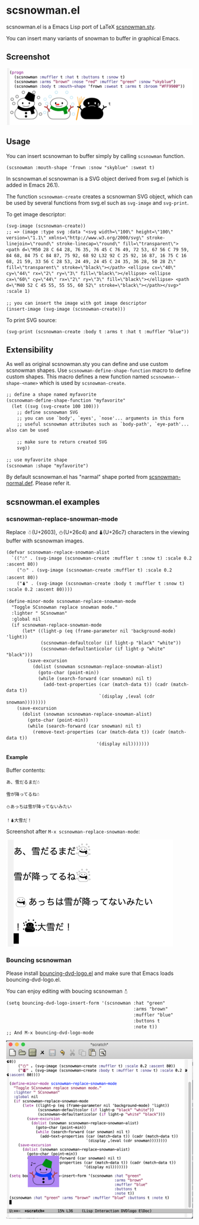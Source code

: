 # scsnowman.el
scsnowman.el is a Emacs Lisp port of LaTeX [scsnowman.sty](https://github.com/aminophen/scsnowman).

You can insert many variants of snowman to buffer in graphical Emacs.

## Screenshot
![scsnowmans.png](img/scsnowmans.png)

## Usage
You can insert scsnowman to buffer simply by calling `scsnowman` function.
```elisp
(scsnowman :mouth-shape 'frown :snow "skyblue" :sweat t)
```

In scsnowman.el scsnowman is a SVG object derived from svg.el (which is added in Emacs 26.1).

The function `scsnowman-create` creates a scsnowman SVG object, which can be used by several functions from svg.el such as `svg-image` and `svg-print`.

To get image descriptor:
```elisp
(svg-image (scsnowman-create))
;; => (image :type svg :data "<svg width=\"100\" height=\"100\" version=\"1.1\" xmlns=\"http://www.w3.org/2000/svg\" stroke-linejoin=\"round\" stroke-linecap=\"round\" fill=\"transparent\"> <path d=\"M50 28 C 64 28, 76 35, 76 45 C 76 49, 72 53, 67 56 C 79 59, 84 68, 84 75 C 84 87, 75 92, 68 92 L32 92 C 25 92, 16 87, 16 75 C 16 68, 21 59, 33 56 C 28 53, 24 49, 24 45 C 24 35, 36 28, 50 28 Z\" fill=\"transparent\" stroke=\"black\"></path> <ellipse cx=\"40\" cy=\"44\" rx=\"2\" ry=\"3\" fill=\"black\"></ellipse> <ellipse cx=\"60\" cy=\"44\" rx=\"2\" ry=\"3\" fill=\"black\"></ellipse> <path d=\"M40 52 C 45 55, 55 55, 60 52\" stroke=\"black\"></path></svg>" :scale 1)

;; you can insert the image with got image descriptor
(insert-image (svg-image (scsnowman-create)))
```

To print SVG source:
```elisp
(svg-print (scsnowman-create :body t :arms t :hat t :muffler "blue"))
```

## Extensibility
As well as original scsnowman.sty you can define and use custom scsnowman shapes.
Use `scsnowman-define-shape-function` macro to define custom shapes.
This macro defines a new function named `scsnowman--shape-<name>` which is used by `scsnowman-create`.
```elisp
;; define a shape named myfavorite
(scsnowman-define-shape-function "myfavorite"
  (let ((svg (svg-create 100 100)))
    ;; define scsnowman SVG
    ;; you can use `body', `eyes', `nose'... arguments in this form
    ;; useful scsnowman attributes such as `body-path', `eye-path'... also can be used

    ;; make sure to return created SVG
    svg))

;; use myfavorite shape
(scsnowman :shape "myfavorite")
```
By default scsnowman.el has "narmal" shape ported from [scsnowman-normal.def](https://github.com/aminophen/scsnowman/blob/master/scsnowman-normal.def).
Please refer it.


## scsnowman.el examples
### scsnowman-replace-snowman-mode
Replace ☃(U+2603), ⛄(U+26c4) and ⛇(U+26c7) characters in the viewing buffer with scsnowman images.

```elisp
(defvar scsnowman-replace-snowman-alist
  `(("☃" . (svg-image (scsnowman-create :muffler t :snow t) :scale 0.2 :ascent 80))
    ("⛄" . (svg-image (scsnowman-create :muffler t) :scale 0.2 :ascent 80))
    ("⛇" . (svg-image (scsnowman-create :body t :muffler t :snow t) :scale 0.2 :ascent 80))))

(define-minor-mode scsnowman-replace-snowman-mode
  "Toggle SCsnowman replace snowman mode."
  :lighter " SCsnowman"
  :global nil
  (if scsnowman-replace-snowman-mode
      (let* ((light-p (eq (frame-parameter nil 'background-mode) 'light))
             (scsnowman-defaultcolor (if light-p "black" "white"))
             (scsnowman-defaultanticolor (if light-p "white" "black")))
        (save-excursion
          (dolist (snowman scsnowman-replace-snowman-alist)
            (goto-char (point-min))
            (while (search-forward (car snowman) nil t)
              (add-text-properties (car (match-data t)) (cadr (match-data t))
                                   `(display ,(eval (cdr snowman))))))))
    (save-excursion
      (dolist (snowman scsnowman-replace-snowman-alist)
        (goto-char (point-min))
        (while (search-forward (car snowman) nil t)
          (remove-text-properties (car (match-data t)) (cadr (match-data t))
                                  '(display nil)))))))
```

#### Example
Buffer contents:
```
あ、雪だるまだ☃

雪が降ってるね☃

⛄あっちは雪が降ってないみたい

！⛇大雪だ！
```
Screenshot after `M-x scsnowman-replace-snowman-mode`:

![replaced.png](img/replaced.png)

### Bouncing scsnowman
Please install [bouncing-dvd-logo.el](https://github.com/tsuu32/emacs-bouncing-dvd-logo) and make sure that Emacs loads bouncing-dvd-logo.el.

You can enjoy editing with boucing scsnowman ⛄︎

```elisp
(setq bouncing-dvd-logo-insert-form '(scsnowman :hat "green"
                                                :arms "brown"
                                                :muffler "blue"
                                                :buttons t
                                                :note t))
;; And M-x bouncing-dvd-logo-mode
```

![bouncing.png](img/bouncing.png)
